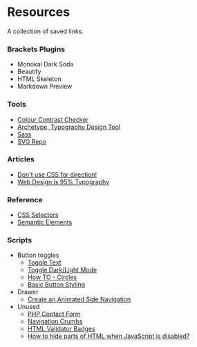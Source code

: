 # Resources
A collection of saved links.

### Brackets Plugins
- Monokai Dark Soda
- Beautify
- HTML Skeleton
- Markdown Preview

### Tools
- [Colour Contrast Checker](https://colourcontrast.cc/)
- [Archetype, Typography Design Tool](https://archetypeapp.com/#)
- [Sass](https://sass-lang.com/guide)
- [SVG Repo](https://www.svgrepo.com)

### Articles
- [Don't use CSS for direction!](https://www.w3.org/International/questions/qa-html-dir#quickanswer)
- [Web Design is 95% Typography](https://ia.net/topics/the-web-is-all-about-typography-period)

### Reference
- [CSS Selectors](https://www.w3schools.com/cssref/css_selectors.asp)
- [Semantic Elements](https://www.w3schools.com/html/html5_semantic_elements.asp)

### Scripts
- Button toggles
   - [Toggle Text](https://www.w3schools.com/howto/howto_js_toggle_text.asp)
   - [Toggle Dark/Light Mode](https://www.w3schools.com/howto/howto_js_toggle_dark_mode.asp)
   - [How TO - Circles](https://www.w3schools.com/howto/howto_css_circles.asp)
   - [Basic Button Styling](https://www.w3schools.com/css/css3_buttons.asp)
- Drawer
   - [Create an Animated Side Navigation](https://www.w3schools.com/howto/howto_js_sidenav.asp)
- Unused
   - [PHP Contact Form](https://codepen.io/badcat/pen/yLYVmqo)
   - [Navigation Crumbs](https://developer.mozilla.org/en-US/docs/Web/HTML/Element/nav)
   - [HTML Validator Badges](https://tdarb.org/html5-validator-badge/)
   - [How to hide parts of HTML when JavaScript is disabled?](https://stackoverflow.com/questions/1577598/how-to-hide-parts-of-html-when-javascript-is-disabled)